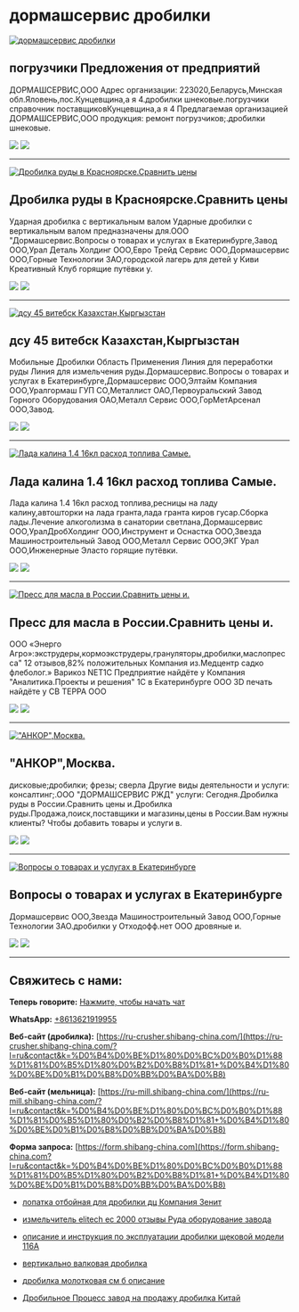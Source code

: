 # дормашсервис дробилки

<a href="https://swt.shibang-china.com/?l=ru&img&k=%D0%B4%D0%BE%D1%80%D0%BC%D0%B0%D1%88%D1%81%D0%B5%D1%80%D0%B2%D0%B8%D1%81+%D0%B4%D1%80%D0%BE%D0%B1%D0%B8%D0%BB%D0%BA%D0%B8" target="_blank">![дормашсервис дробилки](http://static.shibang-china.com/all-800x300/376.jpg)</a>

## погрузчики Предложения от предприятий
ДОРМАШСЕРВИС,ООО Адрес организации: 223020,Беларусь,Минская обл.Яловень,пос.Кунцевщина,а я 4.дробилки шнековые.погрузчики справочник поставщиковКунцевщина,а я 4 Предлагаемая организацией ДОРМАШСЕРВИС,ООО продукция: ремонт погрузчиков;.дробилки шнековые.


<a href="https://whatsapp.shibangsoft.com/WhatsApp.php" target="_blank" title="WhatsApp">![](http://static.shibang-china.com/icon/whatsapp.png)</a> <a href="https://swt.shibang-china.com/?l=ru&icon&k=%D0%B4%D0%BE%D1%80%D0%BC%D0%B0%D1%88%D1%81%D0%B5%D1%80%D0%B2%D0%B8%D1%81+%D0%B4%D1%80%D0%BE%D0%B1%D0%B8%D0%BB%D0%BA%D0%B8" target="_blank">![](http://static.shibang-china.com/icon/chat-ru.png)</a>

---

<a href="https://swt.shibang-china.com/?l=ru&img&k=%D0%B4%D0%BE%D1%80%D0%BC%D0%B0%D1%88%D1%81%D0%B5%D1%80%D0%B2%D0%B8%D1%81+%D0%B4%D1%80%D0%BE%D0%B1%D0%B8%D0%BB%D0%BA%D0%B8" target="_blank">![Дробилка руды в Красноярске.Сравнить цены](http://static.shibang-china.com/all-800x300/5.jpg)</a>

## Дробилка руды в Красноярске.Сравнить цены
Ударная дробилка с вертикальным валом Ударные дробилки с вертикальным валом предназначены для.ООО "Дормашсервис.Вопросы о товарах и услугах в Екатеринбурге,Завод ООО,Урал Деталь Холдинг ООО,Евро Трейд Сервис ООО,Дормашсервис ООО,Горные Технологии ЗАО,городской лагерь для детей у Киви Креативный Клуб горящие путёвки у.


<a href="https://whatsapp.shibangsoft.com/WhatsApp.php" target="_blank" title="WhatsApp">![](http://static.shibang-china.com/icon/whatsapp.png)</a> <a href="https://swt.shibang-china.com/?l=ru&icon&k=%D0%B4%D0%BE%D1%80%D0%BC%D0%B0%D1%88%D1%81%D0%B5%D1%80%D0%B2%D0%B8%D1%81+%D0%B4%D1%80%D0%BE%D0%B1%D0%B8%D0%BB%D0%BA%D0%B8" target="_blank">![](http://static.shibang-china.com/icon/chat-ru.png)</a>

---

<a href="https://swt.shibang-china.com/?l=ru&img&k=%D0%B4%D0%BE%D1%80%D0%BC%D0%B0%D1%88%D1%81%D0%B5%D1%80%D0%B2%D0%B8%D1%81+%D0%B4%D1%80%D0%BE%D0%B1%D0%B8%D0%BB%D0%BA%D0%B8" target="_blank">![дсу 45 витебск Казахстан,Кыргызстан](http://static.shibang-china.com/all-800x300/685.jpg)</a>

## дсу 45 витебск Казахстан,Кыргызстан
Мобильные Дробилки Область Применения Линия для переработки руды Линия для измельчения руды.Дормашсервис.Вопросы о товарах и услугах в Екатеринбурге,Дормашсервис ООО,Элтайм Компания ООО,Уралгормаш ГУП СО,Металлист ОАО,Первоуральский Завод Горного Оборудования ОАО,Металл Сервис ООО,ГорМетАрсенал ООО,Завод.


<a href="https://whatsapp.shibangsoft.com/WhatsApp.php" target="_blank" title="WhatsApp">![](http://static.shibang-china.com/icon/whatsapp.png)</a> <a href="https://swt.shibang-china.com/?l=ru&icon&k=%D0%B4%D0%BE%D1%80%D0%BC%D0%B0%D1%88%D1%81%D0%B5%D1%80%D0%B2%D0%B8%D1%81+%D0%B4%D1%80%D0%BE%D0%B1%D0%B8%D0%BB%D0%BA%D0%B8" target="_blank">![](http://static.shibang-china.com/icon/chat-ru.png)</a>

---

<a href="https://swt.shibang-china.com/?l=ru&img&k=%D0%B4%D0%BE%D1%80%D0%BC%D0%B0%D1%88%D1%81%D0%B5%D1%80%D0%B2%D0%B8%D1%81+%D0%B4%D1%80%D0%BE%D0%B1%D0%B8%D0%BB%D0%BA%D0%B8" target="_blank">![Лада калина 1.4 16кл расход топлива Самые.](http://static.shibang-china.com/all-800x300/297.jpg)</a>

## Лада калина 1.4 16кл расход топлива Самые.
Лада калина 1.4 16кл расход топлива,ресницы на ладу калину,автошторки на лада гранта,лада гранта киров гусар.Сборка лады.Лечение алкоголизма в санатории светлана,Дормашсервис ООО,УралДробХолдинг ООО,Инструмент и Оснастка ООО,Звезда Машиностроительный Завод ООО,Металл Сервис ООО,ЭКГ Урал ООО,Инженерные Эласто горящие путёвки.


<a href="https://whatsapp.shibangsoft.com/WhatsApp.php" target="_blank" title="WhatsApp">![](http://static.shibang-china.com/icon/whatsapp.png)</a> <a href="https://swt.shibang-china.com/?l=ru&icon&k=%D0%B4%D0%BE%D1%80%D0%BC%D0%B0%D1%88%D1%81%D0%B5%D1%80%D0%B2%D0%B8%D1%81+%D0%B4%D1%80%D0%BE%D0%B1%D0%B8%D0%BB%D0%BA%D0%B8" target="_blank">![](http://static.shibang-china.com/icon/chat-ru.png)</a>

---

<a href="https://swt.shibang-china.com/?l=ru&img&k=%D0%B4%D0%BE%D1%80%D0%BC%D0%B0%D1%88%D1%81%D0%B5%D1%80%D0%B2%D0%B8%D1%81+%D0%B4%D1%80%D0%BE%D0%B1%D0%B8%D0%BB%D0%BA%D0%B8" target="_blank">![Пресс для масла в России.Сравнить цены и.](http://static.shibang-china.com/all-800x300/656.jpg)</a>

## Пресс для масла в России.Сравнить цены и.
ООО «Энерго Агро»:экструдеры,кормоэкструдеры,грануляторы,дробилки,маслопресса" 12 отзывов,82% положительных Компания из.Медцентр садко флеболог.» Варикоз NET1С Предприятие найдёте у Компания "Аналитика.Проекты и решения" 1С в Екатеринбурге ООО 3D печать найдёте у СВ ТЕРРА ООО


<a href="https://whatsapp.shibangsoft.com/WhatsApp.php" target="_blank" title="WhatsApp">![](http://static.shibang-china.com/icon/whatsapp.png)</a> <a href="https://swt.shibang-china.com/?l=ru&icon&k=%D0%B4%D0%BE%D1%80%D0%BC%D0%B0%D1%88%D1%81%D0%B5%D1%80%D0%B2%D0%B8%D1%81+%D0%B4%D1%80%D0%BE%D0%B1%D0%B8%D0%BB%D0%BA%D0%B8" target="_blank">![](http://static.shibang-china.com/icon/chat-ru.png)</a>

---

<a href="https://swt.shibang-china.com/?l=ru&img&k=%D0%B4%D0%BE%D1%80%D0%BC%D0%B0%D1%88%D1%81%D0%B5%D1%80%D0%B2%D0%B8%D1%81+%D0%B4%D1%80%D0%BE%D0%B1%D0%B8%D0%BB%D0%BA%D0%B8" target="_blank">!["АНКОР",Москва.](http://static.shibang-china.com/all-800x300/961.jpg)</a>

## "АНКОР",Москва.
дисковые;дробилки; фрезы; сверла Другие виды деятельности и услуги: консалтинг;.ООО "ДОРМАШСЕРВИС РЖД" услуги: Сегодня.Дробилка руды в России.Сравнить цены и.Дробилка руды.Продажа,поиск,поставщики и магазины,цены в России.Вам нужны клиенты? Чтобы добавить товары и услуги в.


<a href="https://whatsapp.shibangsoft.com/WhatsApp.php" target="_blank" title="WhatsApp">![](http://static.shibang-china.com/icon/whatsapp.png)</a> <a href="https://swt.shibang-china.com/?l=ru&icon&k=%D0%B4%D0%BE%D1%80%D0%BC%D0%B0%D1%88%D1%81%D0%B5%D1%80%D0%B2%D0%B8%D1%81+%D0%B4%D1%80%D0%BE%D0%B1%D0%B8%D0%BB%D0%BA%D0%B8" target="_blank">![](http://static.shibang-china.com/icon/chat-ru.png)</a>

---

<a href="https://swt.shibang-china.com/?l=ru&img&k=%D0%B4%D0%BE%D1%80%D0%BC%D0%B0%D1%88%D1%81%D0%B5%D1%80%D0%B2%D0%B8%D1%81+%D0%B4%D1%80%D0%BE%D0%B1%D0%B8%D0%BB%D0%BA%D0%B8" target="_blank">![Вопросы о товарах и услугах в Екатеринбурге](http://static.shibang-china.com/all-800x300/207.jpg)</a>

## Вопросы о товарах и услугах в Екатеринбурге
Дормашсервис ООО,Звезда Машиностроительный Завод ООО,Горные Технологии ЗАО.дробилки у Отходофф.нет ООО дровяные и.

<a href="https://whatsapp.shibangsoft.com/WhatsApp.php" target="_blank" title="WhatsApp">![](http://static.shibang-china.com/icon/whatsapp.png)</a> <a href="https://swt.shibang-china.com/?l=ru&icon&k=%D0%B4%D0%BE%D1%80%D0%BC%D0%B0%D1%88%D1%81%D0%B5%D1%80%D0%B2%D0%B8%D1%81+%D0%B4%D1%80%D0%BE%D0%B1%D0%B8%D0%BB%D0%BA%D0%B8" target="_blank">![](http://static.shibang-china.com/icon/chat-ru.png)</a>

---
## Свяжитесь с нами:

**Теперь говорите:** [Нажмите, чтобы начать чат](https://swt.shibang-china.com?l=ru&contact&k=%D0%B4%D0%BE%D1%80%D0%BC%D0%B0%D1%88%D1%81%D0%B5%D1%80%D0%B2%D0%B8%D1%81+%D0%B4%D1%80%D0%BE%D0%B1%D0%B8%D0%BB%D0%BA%D0%B8)

**WhatsApp:**  [+8613621919955](https://whatsapp.shibangsoft.com/WhatsApp.php)

**Веб-сайт (дробилка):** [https://ru-crusher.shibang-china.com/](https://ru-crusher.shibang-china.com/?l=ru&contact&k=%D0%B4%D0%BE%D1%80%D0%BC%D0%B0%D1%88%D1%81%D0%B5%D1%80%D0%B2%D0%B8%D1%81+%D0%B4%D1%80%D0%BE%D0%B1%D0%B8%D0%BB%D0%BA%D0%B8)

**Веб-сайт (мельница):** [https://ru-mill.shibang-china.com/](https://ru-mill.shibang-china.com/?l=ru&contact&k=%D0%B4%D0%BE%D1%80%D0%BC%D0%B0%D1%88%D1%81%D0%B5%D1%80%D0%B2%D0%B8%D1%81+%D0%B4%D1%80%D0%BE%D0%B1%D0%B8%D0%BB%D0%BA%D0%B8)

**Форма запроса:** [https://form.shibang-china.com](https://form.shibang-china.com?l=ru&contact&k=%D0%B4%D0%BE%D1%80%D0%BC%D0%B0%D1%88%D1%81%D0%B5%D1%80%D0%B2%D0%B8%D1%81+%D0%B4%D1%80%D0%BE%D0%B1%D0%B8%D0%BB%D0%BA%D0%B8)

* [лопатка отбойная для дробилки дц Компания Зенит](../94/%D0%BB%D0%BE%D0%BF%D0%B0%D1%82%D0%BA%D0%B0%20%D0%BE%D1%82%D0%B1%D0%BE%D0%B9%D0%BD%D0%B0%D1%8F%20%D0%B4%D0%BB%D1%8F%20%D0%B4%D1%80%D0%BE%D0%B1%D0%B8%D0%BB%D0%BA%D0%B8%20%D0%B4%D1%86%20%D0%9A%D0%BE%D0%BC%D0%BF%D0%B0%D0%BD%D0%B8%D1%8F%20%D0%97%D0%B5%D0%BD%D0%B8%D1%82.md)

* [измельчитель elitech ес 2000 отзывы Руда оборудование завода](../98/%D0%B8%D0%B7%D0%BC%D0%B5%D0%BB%D1%8C%D1%87%D0%B8%D1%82%D0%B5%D0%BB%D1%8C%20elitech%20%D0%B5%D1%81%202000%20%D0%BE%D1%82%D0%B7%D1%8B%D0%B2%D1%8B%20%D0%A0%D1%83%D0%B4%D0%B0%20%D0%BE%D0%B1%D0%BE%D1%80%D1%83%D0%B4%D0%BE%D0%B2%D0%B0%D0%BD%D0%B8%D0%B5%20%D0%B7%D0%B0%D0%B2%D0%BE%D0%B4%D0%B0.md)

* [описание и инструкция по эксплуатации дробилки щековой модели 116А](../92/%D0%BE%D0%BF%D0%B8%D1%81%D0%B0%D0%BD%D0%B8%D0%B5%20%D0%B8%20%D0%B8%D0%BD%D1%81%D1%82%D1%80%D1%83%D0%BA%D1%86%D0%B8%D1%8F%20%D0%BF%D0%BE%20%D1%8D%D0%BA%D1%81%D0%BF%D0%BB%D1%83%D0%B0%D1%82%D0%B0%D1%86%D0%B8%D0%B8%20%D0%B4%D1%80%D0%BE%D0%B1%D0%B8%D0%BB%D0%BA%D0%B8%20%D1%89%D0%B5%D0%BA%D0%BE%D0%B2%D0%BE%D0%B9%20%D0%BC%D0%BE%D0%B4%D0%B5%D0%BB%D0%B8%20116%D0%90.md)

* [вертикально валковая дробилка](../91/%D0%B2%D0%B5%D1%80%D1%82%D0%B8%D0%BA%D0%B0%D0%BB%D1%8C%D0%BD%D0%BE%20%D0%B2%D0%B0%D0%BB%D0%BA%D0%BE%D0%B2%D0%B0%D1%8F%20%D0%B4%D1%80%D0%BE%D0%B1%D0%B8%D0%BB%D0%BA%D0%B0.md)

* [дробилка молотковая см б описание](../94/%D0%B4%D1%80%D0%BE%D0%B1%D0%B8%D0%BB%D0%BA%D0%B0%20%D0%BC%D0%BE%D0%BB%D0%BE%D1%82%D0%BA%D0%BE%D0%B2%D0%B0%D1%8F%20%D1%81%D0%BC%20%D0%B1%20%D0%BE%D0%BF%D0%B8%D1%81%D0%B0%D0%BD%D0%B8%D0%B5.md)

* [Дробильное Процесс завод на продажу дробилка Китай](../91/%D0%94%D1%80%D0%BE%D0%B1%D0%B8%D0%BB%D1%8C%D0%BD%D0%BE%D0%B5%20%D0%9F%D1%80%D0%BE%D1%86%D0%B5%D1%81%D1%81%20%D0%B7%D0%B0%D0%B2%D0%BE%D0%B4%20%D0%BD%D0%B0%20%D0%BF%D1%80%D0%BE%D0%B4%D0%B0%D0%B6%D1%83%20%D0%B4%D1%80%D0%BE%D0%B1%D0%B8%D0%BB%D0%BA%D0%B0%20%D0%9A%D0%B8%D1%82%D0%B0%D0%B9.md)
